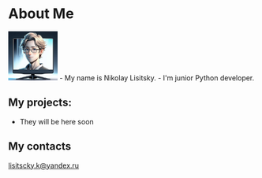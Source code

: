 # About Me

<img src="images/image.png" alt="drawing" width="100"/>
- My name is Nikolay Lisitsky.
- I'm junior Python developer. 

## My projects:

- They will be here soon

## My contacts
lisitscky.k@yandex.ru